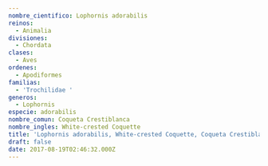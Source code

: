 ```yaml
---
nombre_cientifico: Lophornis adorabilis
reinos:
  - Animalia
divisiones:
  - Chordata
clases:
  - Aves
ordenes:
  - Apodiformes
familias:
  - 'Trochilidae '
generos:
  - Lophornis
especie: adorabilis
nombre_comun: Coqueta Crestiblanca
nombre_ingles: White-crested Coquette
title: 'Lophornis adorabilis, White-crested Coquette, Coqueta Crestiblanca'
draft: false
date: 2017-08-19T02:46:32.000Z
---
```


